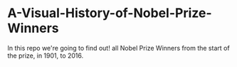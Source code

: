 # A-Visual-History-of-Nobel-Prize-Winners
In this repo we're going to find out! all Nobel Prize Winners from the start of the prize, in 1901, to 2016.
